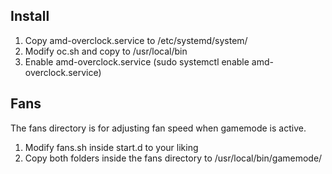 ## Install

1. Copy amd-overclock.service to /etc/systemd/system/
2. Modify oc.sh and copy to /usr/local/bin
3. Enable amd-overclock.service (sudo systemctl enable amd-overclock.service)

## Fans

The fans directory is for adjusting fan speed when gamemode is active.

1. Modify fans.sh inside start.d to your liking
2. Copy both folders inside the fans directory to /usr/local/bin/gamemode/

